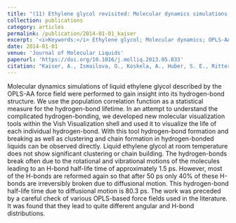 ```yaml
---
title: "(11) Ethylene glycol revisited: Molecular dynamics simulations and visualization of the liquid and its hydrogen-bond network"
collection: publications
category: articles
permalink: /publication/2014-01-01_kaiser
excerpt: '<i>Keywords:</i> Ethylene glycol; Molecular dynamics; OPLS-AA force fields; Hydrogen-bonds; Visualization'
date: 2014-01-01
venue: 'Journal of Molecular Liquids'
paperurl: 'https://doi.org/10.1016/j.molliq.2013.05.033'
citation: "Kaiser, A., Ismailova, O., Koskela, A., Huber, S. E., Ritter, M., Cosenza, B., Benger, W., Nazmutdinov, R., & Probst, M. (2014). Ethylene glycol revisited: Molecular dynamics simulations and visualization of the liquid and its hydrogen-bond network. <i>Journal of Molecular Liquids, 189</i>, 20-29."
---
```


Molecular dynamics simulations of liquid ethylene glycol described by the OPLS-AA force field were performed to gain insight into its hydrogen-bond structure. We use the population correlation function as a statistical measure for the hydrogen-bond lifetime. In an attempt to understand the complicated hydrogen-bonding, we developed new molecular visualization tools within the Vish Visualization shell and used it to visualize the life of each individual hydrogen-bond. With this tool hydrogen-bond formation and breaking as well as clustering and chain formation in hydrogen-bonded liquids can be observed directly. Liquid ethylene glycol at room temperature does not show significant clustering or chain building. The hydrogen-bonds break often due to the rotational and vibrational motions of the molecules leading to an H-bond half-life time of approximately 1.5 ps. However, most of the H-bonds are reformed again so that after 50 ps only 40% of these H-bonds are irreversibly broken due to diffusional motion. This hydrogen-bond half-life time due to diffusional motion is 80.3 ps. The work was preceded by a careful check of various OPLS-based force fields used in the literature. It was found that they lead to quite different angular and H-bond distributions.